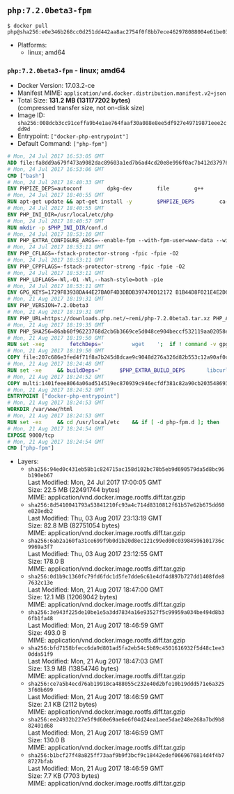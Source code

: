## `php:7.2.0beta3-fpm`

```console
$ docker pull php@sha256:e0e346b268cc0d251dd442aa8ac2754f0f8bb7ece462978088004e61be039cdf
```

-	Platforms:
	-	linux; amd64

### `php:7.2.0beta3-fpm` - linux; amd64

-	Docker Version: 17.03.2-ce
-	Manifest MIME: `application/vnd.docker.distribution.manifest.v2+json`
-	Total Size: **131.2 MB (131177202 bytes)**  
	(compressed transfer size, not on-disk size)
-	Image ID: `sha256:008dcb3cc91ceffa9b4e1ae764faaf30a088e8ee5df927e49719871eee2cdd9d`
-	Entrypoint: `["docker-php-entrypoint"]`
-	Default Command: `["php-fpm"]`

```dockerfile
# Mon, 24 Jul 2017 16:53:05 GMT
ADD file:fa8dd9a679f473a9082dac89603a1ed7b6ad4cd20e8e996f0ac7b412d379761e in / 
# Mon, 24 Jul 2017 16:53:06 GMT
CMD ["bash"]
# Mon, 24 Jul 2017 18:40:33 GMT
ENV PHPIZE_DEPS=autoconf 		dpkg-dev 		file 		g++ 		gcc 		libc-dev 		libpcre3-dev 		make 		pkg-config 		re2c
# Mon, 24 Jul 2017 18:40:55 GMT
RUN apt-get update && apt-get install -y 		$PHPIZE_DEPS 		ca-certificates 		curl 		libedit2 		libsqlite3-0 		libxml2 		xz-utils 	--no-install-recommends && rm -r /var/lib/apt/lists/*
# Mon, 24 Jul 2017 18:40:55 GMT
ENV PHP_INI_DIR=/usr/local/etc/php
# Mon, 24 Jul 2017 18:40:57 GMT
RUN mkdir -p $PHP_INI_DIR/conf.d
# Mon, 24 Jul 2017 18:53:10 GMT
ENV PHP_EXTRA_CONFIGURE_ARGS=--enable-fpm --with-fpm-user=www-data --with-fpm-group=www-data
# Mon, 24 Jul 2017 18:53:11 GMT
ENV PHP_CFLAGS=-fstack-protector-strong -fpic -fpie -O2
# Mon, 24 Jul 2017 18:53:11 GMT
ENV PHP_CPPFLAGS=-fstack-protector-strong -fpic -fpie -O2
# Mon, 24 Jul 2017 18:53:11 GMT
ENV PHP_LDFLAGS=-Wl,-O1 -Wl,--hash-style=both -pie
# Mon, 24 Jul 2017 18:53:11 GMT
ENV GPG_KEYS=1729F83938DA44E27BA0F4D3DBDB397470D12172 B1B44D8F021E4E2D6021E995DC9FF8D3EE5AF27F
# Mon, 21 Aug 2017 18:19:31 GMT
ENV PHP_VERSION=7.2.0beta3
# Mon, 21 Aug 2017 18:19:31 GMT
ENV PHP_URL=https://downloads.php.net/~remi/php-7.2.0beta3.tar.xz PHP_ASC_URL=https://downloads.php.net/~remi/php-7.2.0beta3.tar.xz.asc
# Mon, 21 Aug 2017 18:19:35 GMT
ENV PHP_SHA256=86ab60f96223768d2cb6b3669ce5d048ce904beccf532119aa02058e7cc9e498 PHP_MD5=
# Mon, 21 Aug 2017 18:19:50 GMT
RUN set -xe; 		fetchDeps=' 		wget 	'; 	if ! command -v gpg > /dev/null; then 		fetchDeps="$fetchDeps 			dirmngr 			gnupg2 		"; 	fi; 	apt-get update; 	apt-get install -y --no-install-recommends $fetchDeps; 	rm -rf /var/lib/apt/lists/*; 		mkdir -p /usr/src; 	cd /usr/src; 		wget -O php.tar.xz "$PHP_URL"; 		if [ -n "$PHP_SHA256" ]; then 		echo "$PHP_SHA256 *php.tar.xz" | sha256sum -c -; 	fi; 	if [ -n "$PHP_MD5" ]; then 		echo "$PHP_MD5 *php.tar.xz" | md5sum -c -; 	fi; 		if [ -n "$PHP_ASC_URL" ]; then 		wget -O php.tar.xz.asc "$PHP_ASC_URL"; 		export GNUPGHOME="$(mktemp -d)"; 		for key in $GPG_KEYS; do 			gpg --keyserver ha.pool.sks-keyservers.net --recv-keys "$key"; 		done; 		gpg --batch --verify php.tar.xz.asc php.tar.xz; 		rm -rf "$GNUPGHOME"; 	fi; 		apt-get purge -y --auto-remove -o APT::AutoRemove::RecommendsImportant=false $fetchDeps
# Mon, 21 Aug 2017 18:19:50 GMT
COPY file:207c686e3fed4f71f8a7b245d8dcae9c9048d276a326d82b553c12a90af0c0ca in /usr/local/bin/ 
# Mon, 21 Aug 2017 18:24:48 GMT
RUN set -xe 	&& buildDeps=" 		$PHP_EXTRA_BUILD_DEPS 		libcurl4-openssl-dev 		libedit-dev 		libsqlite3-dev 		libssl-dev 		libxml2-dev 		zlib1g-dev 	" 	&& apt-get update && apt-get install -y $buildDeps --no-install-recommends && rm -rf /var/lib/apt/lists/* 		&& export CFLAGS="$PHP_CFLAGS" 		CPPFLAGS="$PHP_CPPFLAGS" 		LDFLAGS="$PHP_LDFLAGS" 	&& docker-php-source extract 	&& cd /usr/src/php 	&& gnuArch="$(dpkg-architecture --query DEB_BUILD_GNU_TYPE)" 	&& debMultiarch="$(dpkg-architecture --query DEB_BUILD_MULTIARCH)" 	&& if [ ! -d /usr/include/curl ]; then 		ln -sT "/usr/include/$debMultiarch/curl" /usr/local/include/curl; 	fi 	&& ./configure 		--build="$gnuArch" 		--with-config-file-path="$PHP_INI_DIR" 		--with-config-file-scan-dir="$PHP_INI_DIR/conf.d" 				--disable-cgi 				--enable-ftp 		--enable-mbstring 		--enable-mysqlnd 				--with-curl 		--with-libedit 		--with-openssl 		--with-zlib 				--with-pcre-regex=/usr 		--with-libdir="lib/$debMultiarch" 				$PHP_EXTRA_CONFIGURE_ARGS 	&& make -j "$(nproc)" 	&& make install 	&& { find /usr/local/bin /usr/local/sbin -type f -executable -exec strip --strip-all '{}' + || true; } 	&& make clean 	&& cd / 	&& docker-php-source delete 		&& apt-get purge -y --auto-remove -o APT::AutoRemove::RecommendsImportant=false $buildDeps 		&& pecl update-channels 	&& rm -rf /tmp/pear ~/.pearrc
# Mon, 21 Aug 2017 18:24:52 GMT
COPY multi:1401feee8064a06ad514519ec870939c946ecfdf381c82a90cb2035486938ee9 in /usr/local/bin/ 
# Mon, 21 Aug 2017 18:24:52 GMT
ENTRYPOINT ["docker-php-entrypoint"]
# Mon, 21 Aug 2017 18:24:53 GMT
WORKDIR /var/www/html
# Mon, 21 Aug 2017 18:24:53 GMT
RUN set -ex 	&& cd /usr/local/etc 	&& if [ -d php-fpm.d ]; then 		sed 's!=NONE/!=!g' php-fpm.conf.default | tee php-fpm.conf > /dev/null; 		cp php-fpm.d/www.conf.default php-fpm.d/www.conf; 	else 		mkdir php-fpm.d; 		cp php-fpm.conf.default php-fpm.d/www.conf; 		{ 			echo '[global]'; 			echo 'include=etc/php-fpm.d/*.conf'; 		} | tee php-fpm.conf; 	fi 	&& { 		echo '[global]'; 		echo 'error_log = /proc/self/fd/2'; 		echo; 		echo '[www]'; 		echo '; if we send this to /proc/self/fd/1, it never appears'; 		echo 'access.log = /proc/self/fd/2'; 		echo; 		echo 'clear_env = no'; 		echo; 		echo '; Ensure worker stdout and stderr are sent to the main error log.'; 		echo 'catch_workers_output = yes'; 	} | tee php-fpm.d/docker.conf 	&& { 		echo '[global]'; 		echo 'daemonize = no'; 		echo; 		echo '[www]'; 		echo 'listen = [::]:9000'; 	} | tee php-fpm.d/zz-docker.conf
# Mon, 21 Aug 2017 18:24:54 GMT
EXPOSE 9000/tcp
# Mon, 21 Aug 2017 18:24:54 GMT
CMD ["php-fpm"]
```

-	Layers:
	-	`sha256:94ed0c431eb58b1c824715ac158d102bc78b5eb9d690579da5d8bc96b190eb67`  
		Last Modified: Mon, 24 Jul 2017 17:00:05 GMT  
		Size: 22.5 MB (22491744 bytes)  
		MIME: application/vnd.docker.image.rootfs.diff.tar.gzip
	-	`sha256:8d5410041793a53841210fc93a4c714d8310812f61b57e62b675dd60e828edb2`  
		Last Modified: Thu, 03 Aug 2017 23:13:19 GMT  
		Size: 82.8 MB (82751054 bytes)  
		MIME: application/vnd.docker.image.rootfs.diff.tar.gzip
	-	`sha256:6ab2a160fa31ce699f9b0d1b20d8ec121c99ed00c03984596101736c9969a3f7`  
		Last Modified: Thu, 03 Aug 2017 23:12:55 GMT  
		Size: 178.0 B  
		MIME: application/vnd.docker.image.rootfs.diff.tar.gzip
	-	`sha256:0d1b9c1360fc79fd6fdc1d5fe7dde6c61e4df4d897b727dd1408fde87632c13e`  
		Last Modified: Mon, 21 Aug 2017 18:47:00 GMT  
		Size: 12.1 MB (12069042 bytes)  
		MIME: application/vnd.docker.image.rootfs.diff.tar.gzip
	-	`sha256:3e943f225de10be1e5a3dd7834a16e93527f5c99959a034be494d8b36fb1fa48`  
		Last Modified: Mon, 21 Aug 2017 18:46:59 GMT  
		Size: 493.0 B  
		MIME: application/vnd.docker.image.rootfs.diff.tar.gzip
	-	`sha256:bfd7158bfecc6da9d801ad5fa2eb54c5b89c4501616932f5d48c1ee30dda51f9`  
		Last Modified: Mon, 21 Aug 2017 18:47:03 GMT  
		Size: 13.9 MB (13854746 bytes)  
		MIME: application/vnd.docker.image.rootfs.diff.tar.gzip
	-	`sha256:ce7a5b4ecd76ab19918ca488055c232e40d2bfe10b19ddd571e6a3253f60b699`  
		Last Modified: Mon, 21 Aug 2017 18:46:59 GMT  
		Size: 2.1 KB (2112 bytes)  
		MIME: application/vnd.docker.image.rootfs.diff.tar.gzip
	-	`sha256:ee24932b227e5f9d60e69ae6e6f04d24ea1aee5dae248e268a7bd9b882401d68`  
		Last Modified: Mon, 21 Aug 2017 18:46:59 GMT  
		Size: 130.0 B  
		MIME: application/vnd.docker.image.rootfs.diff.tar.gzip
	-	`sha256:b1bcf27f48a825ff73aaf9b9f3bcf9c18442edef0669676814d4f4b78727bfab`  
		Last Modified: Mon, 21 Aug 2017 18:46:59 GMT  
		Size: 7.7 KB (7703 bytes)  
		MIME: application/vnd.docker.image.rootfs.diff.tar.gzip
